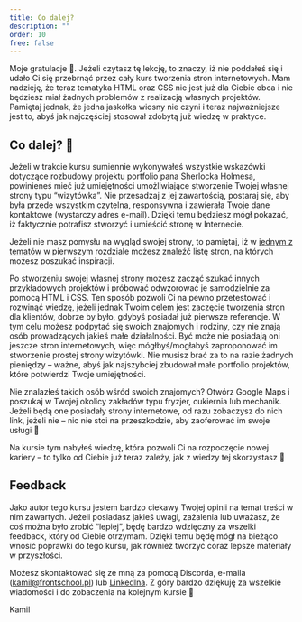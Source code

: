 ```yaml
---
title: Co dalej?
description: ""
order: 10
free: false
---
```


Moje gratulacje 🎉. Jeżeli czytasz tę lekcję, to znaczy, iż nie poddałeś się i udało Ci się przebrnąć przez cały kurs tworzenia stron internetowych. Mam nadzieję, że teraz tematyka HTML oraz CSS nie jest już dla Ciebie obca i nie będziesz miał żadnych problemów z realizacją własnych projektów. Pamiętaj jednak, że jedna jaskółka wiosny nie czyni i teraz najważniejsze jest to, abyś jak najczęściej stosował zdobytą już wiedzę w praktyce.

## Co dalej? 🤔

Jeżeli w trakcie kursu sumiennie wykonywałeś wszystkie wskazówki dotyczące rozbudowy projektu portfolio pana Sherlocka Holmesa, powinieneś mieć już umiejętności umożliwiające stworzenie Twojej własnej strony typu “wizytówka”. Nie przesadzaj z jej zawartością, postaraj się, aby była przede wszystkim czytelna, responsywna i zawierała Twoje dane kontaktowe (wystarczy adres e-mail). Dzięki temu będziesz mógł pokazać, iż faktycznie potrafisz stworzyć i umieścić stronę w Internecie.

Jeżeli nie masz pomysłu na wygląd swojej strony, to pamiętaj, iż w [jednym z tematów](/kurs/statyczna/podstawy-css/inspiracje) w pierwszym rozdziale możesz znaleźć listę stron, na których możesz poszukać inspiracji.

Po stworzeniu swojej własnej strony możesz zacząć szukać innych przykładowych projektów i próbować odwzorować je samodzielnie za pomocą HTML i CSS. Ten sposób pozwoli Ci na pewno przetestować i rozwinąć wiedzę, jeżeli jednak Twoim celem jest zaczęcie tworzenia stron dla klientów, dobrze by było, gdybyś posiadał już pierwsze referencje. W tym celu możesz podpytać się swoich znajomych i rodziny, czy nie znają osób prowadzących jakieś małe działalności. Być może nie posiadają oni jeszcze stron internetowych, więc mógłbyś/mogłabyś zaproponować im stworzenie prostej strony wizytówki. Nie musisz brać za to na razie żadnych pieniędzy – ważne, abyś jak najszybciej zbudował małe portfolio projektów, które potwierdzi Twoje umiejętności.

Nie znalazłeś takich osób wśród swoich znajomych? Otwórz Google Maps i poszukaj w Twojej okolicy zakładów typu fryzjer, cukiernia lub mechanik. Jeżeli będą one posiadały strony internetowe, od razu zobaczysz do nich link, jeżeli nie – nic nie stoi na przeszkodzie, aby zaoferować im swoje usługi 🙂

Na kursie tym nabyłeś wiedzę, która pozwoli Ci na rozpoczęcie nowej kariery – to tylko od Ciebie już teraz zależy, jak z wiedzy tej skorzystasz 🙂

## Feedback

Jako autor tego kursu jestem bardzo ciekawy Twojej opinii na temat treści w nim zawartych. Jeżeli posiadasz jakieś uwagi, zażalenia lub uważasz, że coś można było zrobić “lepiej”, będę bardzo wdzięczny za wszelki feedback, który od Ciebie otrzymam. Dzięki temu będę mógł na bieżąco wnosić poprawki do tego kursu, jak również tworzyć coraz lepsze materiały w przyszłości.

Możesz skontaktować się ze mną za pomocą Discorda, e-maila (kamil@frontschool.pl) lub [LinkedIna](https://www.linkedin.com/in/kamil-jozwik/). Z góry bardzo dziękuję za wszelkie wiadomości i do zobaczenia na kolejnym kursie 🙂

Kamil
